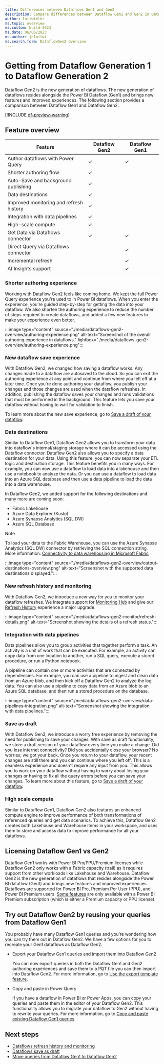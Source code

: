 ```yaml
---
title: Differences between Dataflows Gen1 and Gen2
description: Compare differences between Dataflow Gen1 and Gen2 in Data Factory for Microsoft Fabric.
author: luitwieler
ms.topic: overview
ms.custom: build-2023
ms.date: 06/05/2023
ms.author: jeluitwi
ms.search.form: DataflowGen2 Overview
---
```


# Getting from Dataflow Generation 1 to Dataflow Generation 2

Dataflow Gen2 is the new generation of dataflows. The new generation of dataflows resides alongside the Power BI Dataflow (Gen1) and brings new features and improved experiences. The following section provides a comparison between Dataflow Gen1 and Dataflow Gen2.

[!INCLUDE [df-preview-warning](includes/data-factory-preview-warning.md)]

## Feature overview

| Feature |   Dataflow Gen2 |  Dataflow Gen1 |
|--------|---|---|
| Author dataflows with Power Query  | ✓ | ✓ |
| Shorter authoring flow | ✓ |  |
| Auto-Save and background publishing | ✓ |  |
| Data destinations  | ✓  |   |
| Improved monitoring and refresh history       | ✓ |   |
| Integration with data pipelines     | ✓  |   |
| High-scale compute     | ✓ |   |
| Get Data via Dataflows connector | ✓ | ✓ |
| Direct Query via Dataflows connector |  | ✓ |
| Incremental refresh       |   | ✓ |
| AI Insights support |  | ✓ |

### Shorter authoring experience

Working with Dataflow Gen2 feels like coming home. We kept the full Power Query experience you're used to in Power BI dataflows. When you enter the experience, you're guided step-by-step for getting the data into your dataflow. We also shorten the authoring experience to reduce the number of steps required to create dataflows, and added a few new features to make your experience even better.

:::image type="content" source="./media/dataflows-gen2-overview/authoring-experience.png" alt-text="Screenshot of the overall authoring experience in dataflows." lightbox="./media/dataflows-gen2-overview/authoring-experience.png":::

### New dataflow save experience

With Dataflow Gen2, we changed how saving a dataflow works. Any changes made to a dataflow are autosaved to the cloud. So you can exit the authoring experience at any point and continue from where you left off at a later time. Once you're done authoring your dataflow, you publish your changes and those changes are used when the dataflow refreshes. In addition, publishing the dataflow saves your changes and runs validations that must be performed in the background.  This feature lets you save your dataflow without having to wait for validation to finish.

To learn more about the new save experience, go to [Save a draft of your dataflow](dataflows-gen2-save-draft.md).

### Data destinations

Similar to Dataflow Gen1, Dataflow Gen2 allows you to transform your data into dataflow's internal/staging storage where it can be accessed using the Dataflow connector. Dataflow Gen2 also allows you to specify a data destination for your data. Using this feature, you can now separate your ETL logic and destination storage. This feature benefits you in many ways. For example, you can now use a dataflow to load data into a lakehouse and then use a notebook to analyze the data. Or you can use a dataflow to load data into an Azure SQL database and then use a data pipeline to load the data into a data warehouse.

In Dataflow Gen2, we added support for the following destinations and many more are coming soon:

- Fabric Lakehouse
- Azure Data Explorer (Kusto)
- Azure Synapse Analytics (SQL DW)
- Azure SQL Database

>[!NOTE]
>To load your data to the Fabric Warehouse, you can use the Azure Synapse Analytics (SQL DW) connector by retrieving the SQL connection string. More information: [Connectivity to data warehousing in Microsoft Fabric](../data-warehouse/connectivity.md)

:::image type="content" source="./media/dataflows-gen2-overview/output-destinations-overview.png" alt-text="Screenshot with the supported data destinations displayed.":::

### New refresh history and monitoring

With Dataflow Gen2, we introduce a new way for you to monitor your dataflow refreshes. We integrate support for [Monitoring Hub](monitoring-hub-pipeline-runs.md) and give our [Refresh History](dataflows-gen2-monitor.md#refresh-history) experience a major upgrade.

:::image type="content" source="./media/dataflows-gen2-monitor/refresh-details.png" alt-text="Screenshot showing the details of a refresh status.":::

### Integration with data pipelines

Data pipelines allow you to group activities that together perform a task. An activity is a unit of work that can be executed. For example, an activity can copy data from one location to another, run a SQL query, execute a stored procedure, or run a Python notebook.

A pipeline can contain one or more activities that are connected by dependencies. For example, you can use a pipeline to ingest and clean data from an Azure blob, and then kick off a Dataflow Gen2 to analyze the log data. You can also use a pipeline to copy data from an Azure blob to an Azure SQL database, and then run a stored procedure on the database.

:::image type="content" source="./media/dataflows-gen2-overview/data-pipelines-integration.png" alt-text="Screenshot showing the integration with data pipelines.":::

### Save as draft

With Dataflow Gen2, we introduce a worry free experience by removing the need for publishing to save your changes. With save as draft functionality, we store a draft version of your dataflow every time you make a change. Did you lose internet connectivity? Did you accidentally close your browser? No worries; we got your back. Once you return to your dataflow, your recent changes are still there and you can continue where you left off. This is a seamless experience and doesn't require any input from you. This allows you to work on your dataflow without having to worry about losing your changes or having to fix all the query errors before you can save your changes. To learn more about this feature, go to [Save a draft of your dataflow](./dataflows-gen2-save-draft.md).

### High scale compute

Similar to Dataflow Gen1, Dataflow Gen2 also features an enhanced compute engine to improve performance of both transformations of referenced queries and get data scenarios. To achieve this, Dataflow Gen2 creates both Lakehouse and Warehouse items in your workspace, and uses them to store and access data to improve performance for all your dataflows.

## Licensing Dataflow Gen1 vs Gen2 

Dataflow Gen1 works with Power BI Pro/PPU/Premium licenses while Dataflow Gen2 only works with a Fabric capacity (trail) as it requires support from other workloads like Lakehouse and Warehouse. Dataflow Gen2 is the new generation of dataflows that resides alongside the Power BI dataflow (Gen1) and brings new features and improved experiences. Dataflows are supported for Power BI Pro, Premium Per User (PPU), and Power BI Premium users. [Some features](/power-bi/transform-model/dataflows/dataflows-premium-features) are only available with a Power BI Premium subscription (which is either a Premium capacity or PPU license).

## Try out Dataflow Gen2 by reusing your queries from Dataflow Gen1

You probably have many Dataflow Gen1 queries and you're wondering how you can try them out in Dataflow Gen2. We have a few options for you to recreate your Gen1 dataflows as Dataflow Gen2.

- Export your Dataflow Gen1 queries and import them into Dataflow Gen2

  You can now export queries in both the Dataflow Gen1 and Gen2 authoring experiences and save them to a PQT file you can then import into Dataflow Gen2. For more information, go to [Use the export template feature](move-dataflow-gen1-to-dataflow-gen2.md#use-the-export-template-feature).

- Copy and paste in Power Query

  If you have a dataflow in Power BI or Power Apps, you can copy your queries and paste them in the editor of your Dataflow Gen2. This functionality allows you to migrate your dataflow to Gen2 without having to rewrite your queries. For more information, go to [Copy and paste existing Dataflow Gen1 queries](move-dataflow-gen1-to-dataflow-gen2.md#copy-and-paste-existing-dataflow-gen1-queries).

## Next steps

- [Dataflows refresh history and monitoring](dataflows-gen2-monitor.md)
- [Dataflows save as draft](dataflows-gen2-save-draft.md)
- [Move queries from Dataflow Gen1 to Dataflow Gen2](move-dataflow-gen1-to-dataflow-gen2.md)
